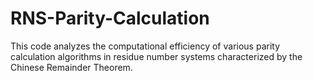 # RNS-Parity-Calculation
This code analyzes the computational efficiency of various parity calculation algorithms in residue number systems characterized by the Chinese Remainder Theorem.
